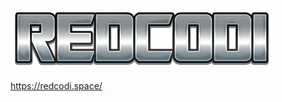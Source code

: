![Redcodi](https://raw.githubusercontent.com/RealRedcodi/RealRedcodi/main/assets/Redcodi120.png)

https://redcodi.space/
